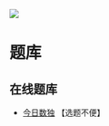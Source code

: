 ![](https://cn.sudoku.today/pic/03/exclude/61448_15472.png)

# 题库

## 在线题库
- [今日数独](https://cn.sudoku.today/g-exclude-sudoku/) 【选题不便】